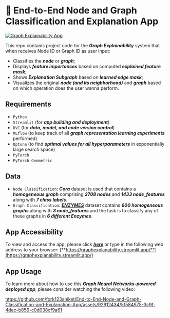 # :rocket: End-to-End Node and Graph Classification and Explanation App

[![Graph Explainability App](https://static.streamlit.io/badges/streamlit_badge_black_white.svg)](https://graph-explainability.streamlit.app/)

This repo contains project code for the ***Graph Explainability*** system that when receives Node ID or Graph ID as user input:
- Classifies the ***node*** or ***graph***;
- Displays ***feature importances*** based on computed ***explained feature mask***;
- Shows ***Explanation Subgraph*** based on ***learned edge mask***;
- Visualizes the original ***node (and its neighborhood)*** and ***graph*** based on which operation does the user wanna perform.

## Requirements
- `Python`
- `Streamlit` (for ***app building and deployment***)
- `DVC` (for ***data, model, and code version control***)
- `MLflow` (to keep track of all ***graph representation learning experiments*** performed)
- `Optuna` (to find ***optimal values for all hyperparameters*** in exponentially large search space)
- `PyTorch`
- `PyTorch Geometric`

## Data
- `Node Classification`: [***Cora***](https://pytorch-geometric.readthedocs.io/en/latest/generated/torch_geometric.datasets.Planetoid.html#torch_geometric.datasets.Planetoid) dataset is used that contains a ***homogeneous graph*** comprising ***2708 nodes*** and ***1433 node_features*** along with ***7 class labels***.
- `Graph Classification`: [***ENZYMES***](https://pytorch-geometric.readthedocs.io/en/latest/generated/torch_geometric.datasets.TUDataset.html) dataset contains ***600 homogeneous graphs*** along with ***3 node_features*** and the task is to classify any of these graphs in ***6 different Enzymes***.

## App Accessibility
To view and access the app, please click [***here***](https://graphexplanability.streamlit.app/) or type in the following web address to your browser:
[**https://graphexplanability.streamlit.app/**](https://graphexplanability.streamlit.app/)

## App Usage
To learn more about how to use this ***Graph Neural Networks-powered deployed app***, please consider watching the following video:

https://github.com/fork123aniket/End-to-End-Node-and-Graph-Classification-and-Explanation-App/assets/92912434/5f584975-3c9f-4dec-b856-c0d038cf9a61
